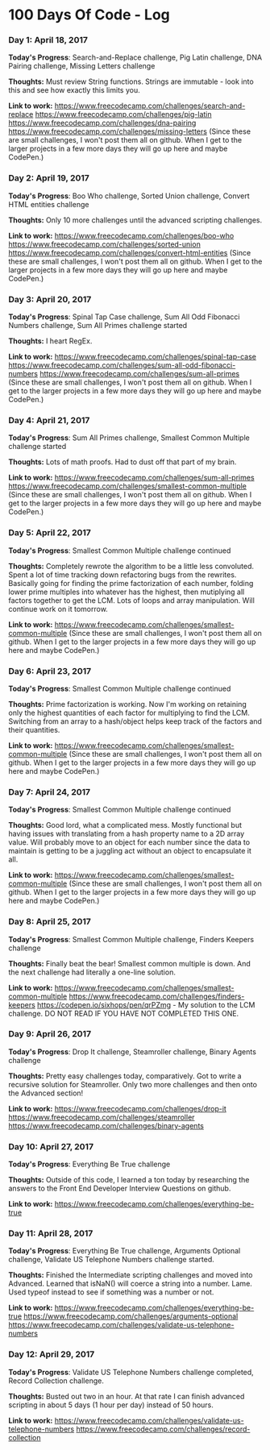 # 100 Days Of Code - Log

### Day 1: April 18, 2017

**Today's Progress**: Search-and-Replace challenge, Pig Latin challenge, DNA Pairing challenge, Missing Letters challenge

**Thoughts:** Must review String functions. Strings are immutable - look into this and see how exactly this limits you.

**Link to work:** 
https://www.freecodecamp.com/challenges/search-and-replace
https://www.freecodecamp.com/challenges/pig-latin
https://www.freecodecamp.com/challenges/dna-pairing
https://www.freecodecamp.com/challenges/missing-letters
(Since these are small challenges, I won't post them all on github. When I get to the larger projects in a few more days they will go up here and maybe CodePen.)

### Day 2: April 19, 2017

**Today's Progress**: Boo Who challenge, Sorted Union challenge, Convert HTML entities challenge

**Thoughts:** Only 10 more challenges until the advanced scripting challenges.

**Link to work:** 
https://www.freecodecamp.com/challenges/boo-who
https://www.freecodecamp.com/challenges/sorted-union
https://www.freecodecamp.com/challenges/convert-html-entities
(Since these are small challenges, I won't post them all on github. When I get to the larger projects in a few more days they will go up here and maybe CodePen.)

### Day 3: April 20, 2017

**Today's Progress**: Spinal Tap Case challenge, Sum All Odd Fibonacci Numbers challenge, Sum All Primes challenge started

**Thoughts:** I heart RegEx.

**Link to work:** 
https://www.freecodecamp.com/challenges/spinal-tap-case
https://www.freecodecamp.com/challenges/sum-all-odd-fibonacci-numbers
https://www.freecodecamp.com/challenges/sum-all-primes
(Since these are small challenges, I won't post them all on github. When I get to the larger projects in a few more days they will go up here and maybe CodePen.)

### Day 4: April 21, 2017

**Today's Progress**: Sum All Primes challenge, Smallest Common Multiple challenge started

**Thoughts:** Lots of math proofs. Had to dust off that part of my brain.

**Link to work:** 
https://www.freecodecamp.com/challenges/sum-all-primes
https://www.freecodecamp.com/challenges/smallest-common-multiple
(Since these are small challenges, I won't post them all on github. When I get to the larger projects in a few more days they will go up here and maybe CodePen.)

### Day 5: April 22, 2017

**Today's Progress**: Smallest Common Multiple challenge continued

**Thoughts:** Completely rewrote the algorithm to be a little less convoluted. Spent a lot of time tracking down refactoring bugs from the rewrites. Basically going for finding the prime factorization of each number, folding lower prime multiples into whatever has the highest, then mutiplying all factors together to get the LCM. Lots of loops and array manipulation. Will continue work on it tomorrow.

**Link to work:** 
https://www.freecodecamp.com/challenges/smallest-common-multiple
(Since these are small challenges, I won't post them all on github. When I get to the larger projects in a few more days they will go up here and maybe CodePen.)

### Day 6: April 23, 2017

**Today's Progress**: Smallest Common Multiple challenge continued

**Thoughts:** Prime factorization is working. Now I'm working on retaining only the highest quantities of each factor for multiplying to find the LCM. Switching from an array to a hash/object helps keep track of the factors and their quantities.

**Link to work:** 
https://www.freecodecamp.com/challenges/smallest-common-multiple
(Since these are small challenges, I won't post them all on github. When I get to the larger projects in a few more days they will go up here and maybe CodePen.)

### Day 7: April 24, 2017

**Today's Progress**: Smallest Common Multiple challenge continued

**Thoughts:** Good lord, what a complicated mess. Mostly functional but having issues with translating from a hash property name to a 2D array value. Will probably move to an object for each number since the data to maintain is getting to be a juggling act without an object to encapsulate it all.

**Link to work:** 
https://www.freecodecamp.com/challenges/smallest-common-multiple
(Since these are small challenges, I won't post them all on github. When I get to the larger projects in a few more days they will go up here and maybe CodePen.)

### Day 8: April 25, 2017

**Today's Progress**: Smallest Common Multiple challenge, Finders Keepers challenge

**Thoughts:** Finally beat the bear! Smallest common multiple is down. And the next challenge had literally a one-line solution.

**Link to work:** 
https://www.freecodecamp.com/challenges/smallest-common-multiple
https://www.freecodecamp.com/challenges/finders-keepers
https://codepen.io/sixhops/pen/qrPZmg - My solution to the LCM challenge. DO NOT READ IF YOU HAVE NOT COMPLETED THIS ONE.

### Day 9: April 26, 2017

**Today's Progress**: Drop It challenge, Steamroller challenge, Binary Agents challenge

**Thoughts:** Pretty easy challenges today, comparatively. Got to write a recursive solution for Steamroller. Only two more challenges and then onto the Advanced section!

**Link to work:** 
https://www.freecodecamp.com/challenges/drop-it
https://www.freecodecamp.com/challenges/steamroller
https://www.freecodecamp.com/challenges/binary-agents

### Day 10: April 27, 2017

**Today's Progress**: Everything Be True challenge

**Thoughts:** Outside of this code, I learned a ton today by researching the answers to the Front End Developer Interview Questions on github.

**Link to work:** 
https://www.freecodecamp.com/challenges/everything-be-true

### Day 11: April 28, 2017

**Today's Progress**: Everything Be True challenge, Arguments Optional challenge, Validate US Telephone Numbers challenge started.

**Thoughts:** Finished the Intermediate scripting challenges and moved into Advanced. Learned that isNaN() will coerce a string into a number. Lame. Used typeof instead to see if something was a number or not.

**Link to work:** 
https://www.freecodecamp.com/challenges/everything-be-true
https://www.freecodecamp.com/challenges/arguments-optional
https://www.freecodecamp.com/challenges/validate-us-telephone-numbers

### Day 12: April 29, 2017

**Today's Progress**: Validate US Telephone Numbers challenge completed, Record Collection challenge.

**Thoughts:** Busted out two in an hour. At that rate I can finish advanced scripting in about 5 days (1 hour per day) instead of 50 hours.

**Link to work:** 
https://www.freecodecamp.com/challenges/validate-us-telephone-numbers
https://www.freecodecamp.com/challenges/record-collection

